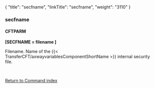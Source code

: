{
    "title": "secfname",
    "linkTitle": "secfname",
    "weight": "3110"
}<span id="secfname"></span>

### secfname

#### CFTPARM

****\[SECFNAME = filename \]****

Filename. Name of the {{< TransferCFT/axwayvariablesComponentShortName  >}} internal security file.

 

[Return to Command index](../../)
